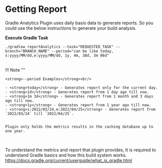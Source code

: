 <!--
 MIT License
 Copyright (c) 2022 Mehdi Janbarari (@janbarari)

 Permission is hereby granted, free of charge, to any person obtaining a copy
 of this software and associated documentation files (the "Software"), to deal
 in the Software without restriction, including without limitation the rights
 to use, copy, modify, merge, publish, distribute, sublicense, and/or sell
 copies of the Software, and to permit persons to whom the Software is
 furnished to do so, subject to the following conditions:

 The above copyright notice and this permission notice shall be included in all
 copies or substantial portions of the Software.

 THE SOFTWARE IS PROVIDED "AS IS", WITHOUT WARRANTY OF ANY KIND, EXPRESS OR
 IMPLIED, INCLUDING BUT NOT LIMITED TO THE WARRANTIES OF MERCHANTABILITY,
 FITNESS FOR A PARTICULAR PURPOSE AND NONINFRINGEMENT. IN NO EVENT SHALL THE
 AUTHORS OR COPYRIGHT HOLDERS BE LIABLE FOR ANY CLAIM, DAMAGES OR OTHER
 LIABILITY, WHETHER IN AN ACTION OF CONTRACT, TORT OR OTHERWISE, ARISING FROM,
 OUT OF OR IN CONNECTION WITH THE SOFTWARE OR THE USE OR OTHER DEALINGS IN THE
 SOFTWARE.
-->

# Getting Report
Gradle Analytics Plugin uses daily basis data to generate reports. So you could use the below instructions to generate your build analysis.

<strong>Execute Gradle Task</strong><br/>
```Gradle
./gradlew reportAnalytics --task="REQUESTED_TASK" --branch="BRANCH_NAME" --period="can be like today, s:yyyy/MM/dd,e:yyyy/MM/dd, 1y, 4m, 38d, 3m 06d"
```

<br/>
!!! Note ""
    
    <strong>--period Examples</strong><br/>

    - <strong>today</strong> - Generates report only for the current day.
    - <strong>1d</strong> - Generates report from 1 day ago till now.
    - <strong>1m 3d</strong> - Generates report from 1 month and 3 days ago till now.
    - <strong>1y</strong> - Generates report from 1 year ago till now.
    - <strong>s:2022/03/24,e:2022/04/25</strong> - Generates report from `2022/03/24` till `2022/04/25`.
    

    Plugin only holds the metrics results in the caching database up to one year.

<br/>

To understand the metrics and report that plugin provides, It is required to understand Gradle basics and how this build
system works.<br /><a href="https://docs.gradle.org/current/userguide/what_is_gradle.html" target="_blank">https://docs.gradle.org/current/userguide/what_is_gradle.html</a>
<br/>

<br/>
